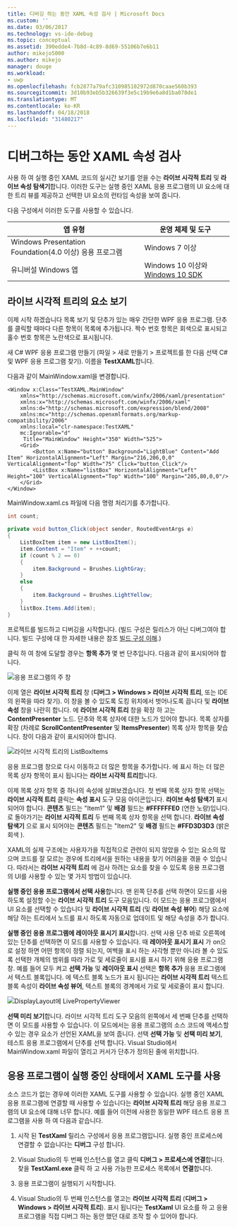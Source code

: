 ```yaml
---
title: 디버깅 하는 동안 XAML 속성 검사 | Microsoft Docs
ms.custom: ''
ms.date: 03/06/2017
ms.technology: vs-ide-debug
ms.topic: conceptual
ms.assetid: 390edde4-7b8d-4c89-8d69-55106b7e6b11
author: mikejo5000
ms.author: mikejo
manager: douge
ms.workload:
- uwp
ms.openlocfilehash: fcb2877a79afc310985102972d870caae560b393
ms.sourcegitcommit: 3d10b93eb5b326639f3e5c19b9e6a8d1ba078de1
ms.translationtype: MT
ms.contentlocale: ko-KR
ms.lasthandoff: 04/18/2018
ms.locfileid: "31480217"
---
```

# <a name="inspect-xaml-properties-while-debugging"></a>디버그하는 동안 XAML 속성 검사
사용 하 여 실행 중인 XAML 코드의 실시간 보기를 얻을 수는 **라이브 시각적 트리** 및 **라이브 속성 탐색기**합니다. 이러한 도구는 실행 중인 XAML 응용 프로그램의 UI 요소에 대한 트리 뷰를 제공하고 선택한 UI 요소의 런타임 속성을 보여 줍니다.  
  
 다음 구성에서 이러한 도구를 사용할 수 있습니다.  
  
|앱 유형|운영 체제 및 도구|  
|-----------------|--------------------------------|  
|Windows Presentation Foundation(4.0 이상) 응용 프로그램|Windows 7 이상|  
|유니버설 Windows 앱|Windows 10 이상와 [Windows 10 SDK](https://dev.windows.com/en-us/downloads/windows-10-sdk)|  
  
## <a name="looking-at-elements-in-the-live-visual-tree"></a>라이브 시각적 트리의 요소 보기  
 이제 시작 하겠습니다 목록 보기 및 단추가 있는 매우 간단한 WPF 응용 프로그램. 단추를 클릭할 때마다 다른 항목이 목록에 추가됩니다. 짝수 번호 항목은 회색으로 표시되고 홀수 번호 항목은 노란색으로 표시됩니다.  
  
 새 C# WPF 응용 프로그램 만들기 (파일 > 새로 만들기 > 프로젝트를 한 다음 선택 C# 및 WPF 응용 프로그램 찾기). 이름을 **TestXAML**합니다.  
  
 다음과 같이 MainWindow.xaml을 변경합니다.  
  
```xaml  
<Window x:Class="TestXAML.MainWindow"  
    xmlns="http://schemas.microsoft.com/winfx/2006/xaml/presentation"  
    xmlns:x="http://schemas.microsoft.com/winfx/2006/xaml"  
    xmlns:d="http://schemas.microsoft.com/expression/blend/2008"  
    xmlns:mc="http://schemas.openxmlformats.org/markup-compatibility/2006"  
    xmlns:local="clr-namespace:TestXAML"  
    mc:Ignorable="d"  
     Title="MainWindow" Height="350" Width="525">  
    <Grid>  
        <Button x:Name="button" Background="LightBlue" Content="Add Item" HorizontalAlignment="Left" Margin="216,206,0,0" VerticalAlignment="Top" Width="75" Click="button_Click"/>  
        <ListBox x:Name="listBox" HorizontalAlignment="Left" Height="100" VerticalAlignment="Top" Width="100" Margin="205,80,0,0"/>  
    </Grid>  
</Window>  
```  
  
 MainWindow.xaml.cs 파일에 다음 명령 처리기를 추가합니다.  
  
```csharp 
int count;

private void button_Click(object sender, RoutedEventArgs e)  
{  
    ListBoxItem item = new ListBoxItem();  
    item.Content = "Item" + ++count;  
    if (count % 2 == 0)  
    {  
        item.Background = Brushes.LightGray;  
    }  
    else  
    {  
        item.Background = Brushes.LightYellow;  
    }  
    listBox.Items.Add(item);  
}  
```  
  
 프로젝트를 빌드하고 디버깅을 시작합니다. (빌드 구성은 릴리스가 아닌 디버그여야 합니다. 빌드 구성에 대 한 자세한 내용은 참조 [빌드 구성 이해](../ide/understanding-build-configurations.md).)  
  
 클릭 하 여 창에 도달할 경우는 **항목 추가** 몇 번 단추입니다. 다음과 같이 표시되어야 합니다.  
  
 ![응용 프로그램의 주 창](../debugger/media/livevisualtree-app.png "LiveVIsualTree 앱")  
  
 이제 열은 **라이브 시각적 트리** 창 (**디버그 > Windows > 라이브 시각적 트리**, 또는 IDE의 왼쪽을 따라 찾기). 이 창을 볼 수 있도록 도킹 위치에서 벗어나도록 끕니다 및 **라이브 속성** 창을 나란히 합니다. 에 **라이브 시각적 트리** 창을 확장 하 고는 **ContentPresenter** 노드. 단추와 목록 상자에 대한 노드가 있어야 합니다. 목록 상자를 확장 (차례로 **ScrollContentPresenter** 및 **ItemsPresenter**) 목록 상자 항목을 찾습니다. 창이 다음과 같이 표시되어야 합니다.  
  
 ![라이브 시각적 트리의 ListBoxItems](../debugger/media/livevisualtree-listboxitems.png "LiveVisualTree ListBoxItems")  
  
 응용 프로그램 창으로 다시 이동하고 더 많은 항목을 추가합니다. 에 표시 하는 더 많은 목록 상자 항목이 표시 됩니다는 **라이브 시각적 트리**합니다.  
  
 이제 목록 상자 항목 중 하나의 속성에 살펴보겠습니다. 첫 번째 목록 상자 항목 선택는 **라이브 시각적 트리** 클릭는 **속성 표시** 도구 모음 아이콘입니다. **라이브 속성 탐색기** 표시 되어야 합니다. **콘텐츠** 필드는 "Item1" 및 **배경** 필드는 **#FFFFFFE0** (연한 노랑)입니다. 로 돌아가기는 **라이브 시각적 트리** 두 번째 목록 상자 항목을 선택 합니다. **라이브 속성 탐색기** 으로 표시 되어야는 **콘텐츠** 필드는 "Item2" 및 **배경** 필드는 **#FFD3D3D3** (밝은 회색 ).  
  
 XAML의 실제 구조에는 사용자가을 직접적으로 관련이 되지 않았을 수 있는 요소의 많으며 코드를 잘 모르는 경우에 트리에서을 원하는 내용을 찾기 어려움을 겪을 수 있습니다. 따라서는 **라이브 시각적 트리** 에 검사 하려는 요소를 찾을 수 있도록 응용 프로그램의 UI를 사용할 수 있는 몇 가지 방법이 있습니다.  
  
 **실행 중인 응용 프로그램에서 선택 사용**합니다. 맨 왼쪽 단추를 선택 하면이 모드를 사용 하도록 설정할 수는 **라이브 시각적 트리** 도구 모음입니다. 이 모드는 응용 프로그램에서 UI 요소를 선택할 수 있습니다 및 **라이브 시각적 트리** (및 **라이브 속성 뷰어**) 해당 요소에 해당 하는 트리에서 노드를 표시 하도록 자동으로 업데이트 및 해당 속성을 추가 합니다.  
  
 **실행 중인 응용 프로그램에 레이아웃 표시기 표시**합니다. 선택 사용 단추 바로 오른쪽에 있는 단추를 선택하면 이 모드를 사용할 수 있습니다. 때 **레이아웃 표시기 표시** 가 on으로 설정 하면 어떤 항목이 정렬 되는지, 여백을 표시 하는 사각형 뿐만 아니라 볼 수 있도록 선택한 개체의 범위를 따라 가로 및 세로줄이 표시를 표시 하기 위해 응용 프로그램 창. 예를 들어 모두 켜고 **선택 가능** 및 **레이아웃 표시** 선택은 **항목 추가** 응용 프로그램에서 텍스트 블록입니다. 에 텍스트 블록 노드가 표시 됩니다는 **라이브 시각적 트리** 텍스트 블록 속성이 **라이브 속성 뷰어**, 텍스트 블록의 경계에서 가로 및 세로줄이 표시 합니다.  
  
 ![DisplayLayout에 LivePropertyViewer](../debugger/media/livevisualtreelivepropertyviewer-displaylayout.png "LiveVisualTreeLivePropertyViewer DisplayLayout")  
  
 **선택 미리 보기**합니다. 라이브 시각적 트리 도구 모음의 왼쪽에서 세 번째 단추를 선택하면 이 모드를 사용할 수 있습니다. 이 모드에서는 응용 프로그램의 소스 코드에 액세스할 수 있는 경우 요소가 선언된 XAML을 보여 줍니다. 선택 **선택 가능** 및 **선택 미리 보기**, 테스트 응용 프로그램에서 단추를 선택 합니다. Visual Studio에서 MainWindow.xaml 파일이 열리고 커서가 단추가 정의된 줄에 위치합니다.  
  
## <a name="using-xaml-tools-with-running-applications"></a>응용 프로그램이 실행 중인 상태에서 XAML 도구를 사용  
 소스 코드가 없는 경우에 이러한 XAML 도구를 사용할 수 있습니다. 실행 중인 XAML 응용 프로그램에 연결할 때 사용할 수 있습니다는 **라이브 시각적 트리** 해당 응용 프로그램의 UI 요소에 대해 너무 합니다. 예를 들어 이전에 사용한 동일한 WPF 테스트 응용 프로그램을 사용 하 여 다음과 같습니다.  
  
1.  시작 된 **TestXaml** 릴리스 구성에서 응용 프로그램입니다. 실행 중인 프로세스에 연결할 수 없습니다는 **디버그** 구성 합니다.  
  
2.  Visual Studio의 두 번째 인스턴스를 열고 클릭 **디버그 > 프로세스에 연결**합니다. 찾을 **TestXaml.exe** 클릭 하 고 사용 가능한 프로세스 목록에서 **연결**합니다.  
  
3.  응용 프로그램이 실행되기 시작합니다.  
  
4.  Visual Studio의 두 번째 인스턴스를 열고는 **라이브 시각적 트리** (**디버그 > Windows > 라이브 시각적 트리**). 표시 됩니다는 **TestXaml** UI 요소를 하 고 응용 프로그램을 직접 디버그 하는 동안 했던 대로 조작 할 수 있어야 합니다.